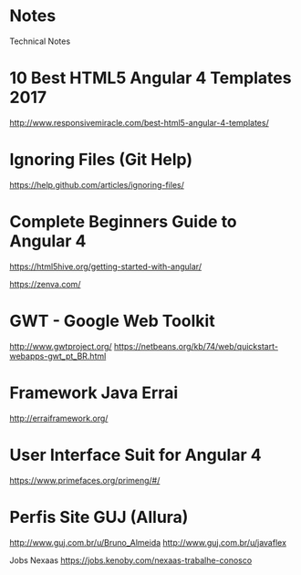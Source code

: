 # Notes
Technical Notes

# 10 Best HTML5 Angular 4 Templates 2017
http://www.responsivemiracle.com/best-html5-angular-4-templates/

# Ignoring Files (Git Help)
https://help.github.com/articles/ignoring-files/

# Complete Beginners Guide to Angular 4
https://html5hive.org/getting-started-with-angular/

https://zenva.com/

# GWT - Google Web Toolkit #
http://www.gwtproject.org/
https://netbeans.org/kb/74/web/quickstart-webapps-gwt_pt_BR.html

# Framework Java Errai #
http://erraiframework.org/

# User Interface Suit for Angular 4 #
https://www.primefaces.org/primeng/#/


# Perfis Site GUJ (Allura) #
http://www.guj.com.br/u/Bruno_Almeida
http://www.guj.com.br/u/javaflex

Jobs Nexaas
https://jobs.kenoby.com/nexaas-trabalhe-conosco
